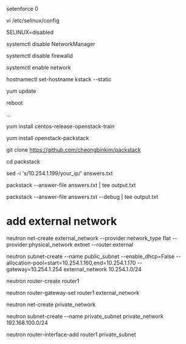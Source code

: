 setenforce 0

vi /etc/selinux/config

SELINUX=disabled

systemctl disable NetworkManager

systemctl disable firewalld

systemctl enable network

hostnamectl set-hostname kstack --static

yum update

reboot

...

yum install centos-release-openstack-train

yum install openstack-packstack

git clone https://github.com/cheongbinkim/packstack

cd packstack

sed -i 's/10.254.1.199/your_ip/' answers.txt

packstack --answer-file answers.txt | tee output.txt

packstack --answer-file answers.txt --debug | tee output.txt

# add external network

neutron net-create external_network --provider:network_type flat --provider:physical_network extnet  --router:external

neutron subnet-create --name public_subnet --enable_dhcp=False --allocation-pool=start=10.254.1.160,end=10.254.1.170 --gateway=10.254.1.254 external_network 10.254.1.0/24

neutron router-create router1

neutron router-gateway-set router1 external_network

neutron net-create private_network

neutron subnet-create --name private_subnet private_network 192.168.100.0/24

neutron router-interface-add router1 private_subnet
